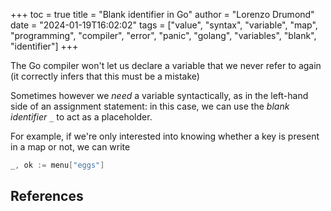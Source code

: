 +++
toc = true
title = "Blank identifier in Go"
author = "Lorenzo Drumond"
date = "2024-01-19T16:02:02"
tags = ["value",  "syntax",  "variable",  "map",  "programming",  "compiler",  "error",  "panic",  "golang",  "variables",  "blank",  "identifier"]
+++


The Go compiler won't let us declare a variable that we never refer to again (it correctly infers that this must be a mistake)

Sometimes however we _need_ a variable syntactically, as in the left-hand side of an assignment statement: in this case, we can use the _blank identifier_ `_` to act as a placeholder.

For example, if we're only interested into knowing whether a key is present in a map or not, we can write
```go
_, ok := menu["eggs"]
```

## References
